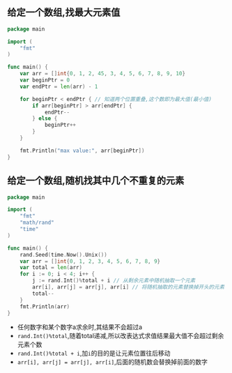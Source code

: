 ## 给定一个数组,找最大元素值
```go
package main

import (
	"fmt"
)

func main() {
	var arr = []int{0, 1, 2, 45, 3, 4, 5, 6, 7, 8, 9, 10}
	var beginPtr = 0
	var endPtr = len(arr) - 1

	for beginPtr < endPtr { // 知道两个位置重叠,这个数即为最大值(最小值)
		if arr[beginPtr] > arr[endPtr] {
			endPtr--
		} else {
			beginPtr++
		}
	}

	fmt.Println("max value:", arr[beginPtr])
}
```

## 给定一个数组,随机找其中几个不重复的元素
```go
package main

import (
	"fmt"
	"math/rand"
	"time"
)

func main() {
	rand.Seed(time.Now().Unix())
	var arr = []int{0, 1, 2, 3, 4, 5, 6, 7, 8, 9}
	var total = len(arr)
	for i := 0; i < 4; i++ {
		j := rand.Int()%total + i // 从剩余元素中随机抽取一个元素
		arr[i], arr[j] = arr[j], arr[i] // 将随机抽取的元素替换掉开头的元素
		total-- 
	}
	fmt.Println(arr)
}
```
- 任何数字和某个数字a求余时,其结果不会超过a
- `rand.Int()%total`,随着total递减,所以改表达式求值结果最大值不会超过剩余元素个数
- `rand.Int()%total + i`,加`i`的目的是让元素位置往后移动
- `arr[i], arr[j] = arr[j], arr[i]`,后面的随机数会替换掉前面的数字



